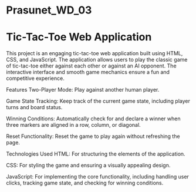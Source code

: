 # Prasunet_WD_03
# Tic-Tac-Toe Web Application

This project is an engaging tic-tac-toe web application built using HTML, CSS, and JavaScript. 
The application allows users to play the classic game of tic-tac-toe either against each other or against an AI opponent. 
The interactive interface and smooth game mechanics ensure a fun and competitive experience.

Features
Two-Player Mode: Play against another human player.

Game State Tracking: Keep track of the current game state, including player turns and board status.

Winning Conditions: Automatically check for and declare a winner when three markers are aligned in a row, column, or diagonal.

Reset Functionality: Reset the game to play again without refreshing the page.

Technologies Used
HTML: For structuring the elements of the application.

CSS: For styling the game and ensuring a visually appealing design.

JavaScript: For implementing the core functionality, including handling user clicks, tracking game state, and checking for winning conditions.
